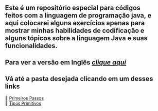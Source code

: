 ## Este é um repositório especial para códigos feitos com a linguagem de programação java, e aqui colocarei alguns exercícios apenas para mostrar minhas habilidades de codificação e alguns tópicos sobre a linguagem Java e suas funcionalidades.

## Para ver a versão em Inglês ***[clique aqui](https://github.com/IgorMariano25/Java/blob/main/README.md)***

## Vá até a pasta desejada clicando em um desses links
🔗 [Primeiros Passos](https://github.com/IgorMariano25/Java/tree/main/FirstSteps)\
🔗 [Tipos Primitivos](https://github.com/IgorMariano25/Java/tree/main/PrimitiveTypes)

